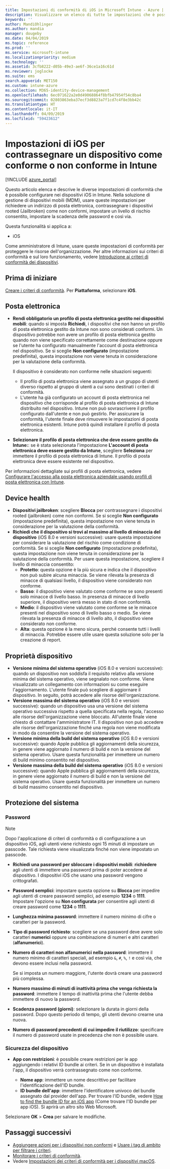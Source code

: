 ```yaml
---
title: Impostazioni di conformità di iOS in Microsoft Intune - Azure | Microsoft Docs
description: Visualizzare un elenco di tutte le impostazioni che è possibile usare durante l'impostazione della conformità per i dispositivi iOS in Microsoft Intune. Richiedere un indirizzo di posta elettronica, controllare dispositivi jailbroken o rooted, impostare la versione minima e massima del sistema consentita, impostare le restrizioni relative alla password, inclusa la lunghezza della password e il periodo di inattività del dispositivo, creare restrizioni per le app e così via.
keywords: ''
author: MandiOhlinger
ms.author: mandia
manager: dougeby
ms.date: 04/04/2019
ms.topic: reference
ms.prod: ''
ms.service: microsoft-intune
ms.localizationpriority: medium
ms.technology: ''
ms.assetid: 3cfb8222-d05b-49e3-ae6f-36ce1a16c61d
ms.reviewer: joglocke
ms.suite: ems
search.appverid: MET150
ms.custom: intune-azure
ms.collection: M365-identity-device-management
ms.openlocfilehash: 6ec071622a2e0d49068864f8bfb47954f54c8ba4
ms.sourcegitcommit: 02803863eba37ecf3d8823a7f1cd7c4f8e3bb42c
ms.translationtype: HT
ms.contentlocale: it-IT
ms.lasthandoff: 04/09/2019
ms.locfileid: "59423612"
---
```

# <a name="ios-settings-to-mark-devices-as-compliant-or-not-compliant-using-intune"></a>Impostazioni di iOS per contrassegnare un dispositivo come conforme o non conforme in Intune

[!INCLUDE [azure_portal](./includes/azure_portal.md)]

Questo articolo elenca e descrive le diverse impostazioni di conformità che è possibile configurare nei dispositivi iOS in Intune. Nella soluzione di gestione di dispositivi mobili (MDM), usare queste impostazioni per richiedere un indirizzo di posta elettronica, contrassegnare i dispositivi rooted (Jailbroken) come non conformi, impostare un livello di rischio consentito, impostare la scadenza delle password e così via.

Questa funzionalità si applica a:

- iOS

Come amministratore di Intune, usare queste impostazioni di conformità per proteggere le risorse dell'organizzazione. Per altre informazioni sui criteri di conformità e sul loro funzionamento, vedere [Introduzione ai criteri di conformità dei dispositivi](device-compliance-get-started.md).

## <a name="before-you-begin"></a>Prima di iniziare

[Creare i criteri di conformità](create-compliance-policy.md#create-the-policy). Per **Piattaforma**, selezionare **iOS**.

## <a name="email"></a>Posta elettronica

- **Rendi obbligatorio un profilo di posta elettronica gestito nei dispositivi mobili**: quando si imposta **Richiedi**, i dispositivi che non hanno un profilo di posta elettronica gestito da Intune non sono considerati conformi. Un dispositivo potrebbe non avere un profilo di posta elettronica gestito quando non viene specificato correttamente come destinazione oppure se l'utente ha configurato manualmente l'account di posta elettronica nel dispositivo. Se si sceglie **Non configurato** (impostazione predefinita), questa impostazione non viene tenuta in considerazione per la valutazione della conformità.

  Il dispositivo è considerato non conforme nelle situazioni seguenti:

  - Il profilo di posta elettronica viene assegnato a un gruppo di utenti diverso rispetto al gruppo di utenti a cui sono destinati i criteri di conformità.
  - L'utente ha già configurato un account di posta elettronica nel dispositivo che corrisponde al profilo di posta elettronica di Intune distribuito nel dispositivo. Intune non può sovrascrivere il profilo configurato dall'utente e non può gestirlo. Per assicurare la conformità, l'utente finale deve rimuovere le impostazioni di posta elettronica esistenti. Intune potrà quindi installare il profilo di posta elettronica.

- **Selezionare il profilo di posta elettronica che deve essere gestito da Intune:**: se è stata selezionata l'impostazione **L'account di posta elettronica deve essere gestito da Intune**, scegliere **Seleziona** per immettere il profilo di posta elettronica di Intune. Il profilo di posta elettronica deve essere esistente nel dispositivo.

Per informazioni dettagliate sui profili di posta elettronica, vedere [Configurare l'accesso alla posta elettronica aziendale usando profili di posta elettronica con Intune](email-settings-configure.md).

## <a name="device-health"></a>Device health

- **Dispositivi jailbroken**: scegliere **Blocca** per contrassegnare i dispositivi rooted (jailbroken) come non conformi. Se si sceglie **Non configurato** (impostazione predefinita), questa impostazione non viene tenuta in considerazione per la valutazione della conformità.
- **Richiedi che il dispositivo si trovi al massimo al livello di minaccia del dispositivo** (iOS 8.0 e versioni successive): usare questa impostazione per considerare la valutazione del rischio come condizione di conformità. Se si sceglie **Non configurato** (impostazione predefinita), questa impostazione non viene tenuta in considerazione per la valutazione della conformità. Per usare questa impostazione, scegliere il livello di minaccia consentito:
  - **Protetto**: questa opzione è la più sicura e indica che il dispositivo non può subire alcuna minaccia. Se viene rilevata la presenza di minacce di qualsiasi livello, il dispositivo viene considerato non conforme.
  - **Basso**: il dispositivo viene valutato come conforme se sono presenti solo minacce di livello basso. In presenza di minacce di livello superiore, il dispositivo verrà messo in stato di non conformità.
  - **Medio**: il dispositivo viene valutato come conforme se le minacce presenti nel dispositivo sono di livello basso o medio. Se viene rilevata la presenza di minacce di livello alto, il dispositivo viene considerato non conforme.
  - **Alta**: questa opzione è la meno sicura, perché consente tutti i livelli di minaccia. Potrebbe essere utile usare questa soluzione solo per la creazione di report.

## <a name="device-properties"></a>Proprietà dispositivo

- **Versione minima del sistema operativo** (iOS 8.0 e versioni successive): quando un dispositivo non soddisfa il requisito relativo alla versione minima del sistema operativo, viene segnalato non conforme. Viene visualizzato un collegamento con informazioni su come eseguire l'aggiornamento. L'utente finale può scegliere di aggiornare il dispositivo. In seguito, potrà accedere alle risorse dell'organizzazione.
- **Versione massima del sistema operativo** (iOS 8.0 e versioni successive): quando un dispositivo usa una versione del sistema operativo successiva rispetto a quella specificata nella regola, l'accesso alle risorse dell'organizzazione viene bloccato. All'utente finale viene chiesto di contattare l'amministratore IT. Il dispositivo non può accedere alle risorse dell'organizzazione finché una regola non viene modificata in modo da consentire la versione del sistema operativo.
- **Versione minima della build del sistema operativo** (iOS 8.0 e versioni successive): quando Apple pubblica gli aggiornamenti della sicurezza, in genere viene aggiornato il numero di build e non la versione del sistema operativo. Usare questa funzionalità per immettere un numero di build minimo consentito nel dispositivo.
- **Versione massima della build del sistema operativo** (iOS 8.0 e versioni successive): quando Apple pubblica gli aggiornamenti della sicurezza, in genere viene aggiornato il numero di build e non la versione del sistema operativo. Usare questa funzionalità per immettere un numero di build massimo consentito nel dispositivo.

## <a name="system-security"></a>Protezione del sistema

### <a name="password"></a>Password

> [!NOTE]
> Dopo l'applicazione di criteri di conformità o di configurazione a un dispositivo iOS, agli utenti viene richiesto ogni 15 minuti di impostare un passcode. Tale richiesta viene visualizzata finché non viene impostato un passcode.

- **Richiedi una password per sbloccare i dispositivi mobili**: **richiedere** agli utenti di immettere una password prima di poter accedere al dispositivo. I dispositivi iOS che usano una password vengono crittografati.
- **Password semplici**: impostare questa opzione su **Blocca** per impedire agli utenti di creare password semplici, ad esempio **1234** o **1111**. Impostare l'opzione su **Non configurata** per consentire agli utenti di creare password come **1234** o **1111**.
- **Lunghezza minima password**: immettere il numero minimo di cifre o caratteri per la password.
- **Tipo di password richiesto**: scegliere se una password deve avere solo caratteri **numerici** oppure una combinazione di numeri e altri caratteri (**alfanumerici**).
- **Numero di caratteri non alfanumerici nella password**: immettere il numero minimo di caratteri speciali, ad esempio `&`, `#`, `%`, `!` e così via, che devono essere inclusi nella password.

    Se si imposta un numero maggiore, l'utente dovrà creare una password più complessa.

- **Numero massimo di minuti di inattività prima che venga richiesta la password**: immettere il tempo di inattività prima che l'utente debba immettere di nuovo la password.
- **Scadenza password (giorni)**: selezionare la durata in giorni della password. Dopo questo periodo di tempo, gli utenti devono crearne una nuova.
- **Numero di password precedenti di cui impedire il riutilizzo**: specificare il numero di password usate in precedenza che non è possibile usare.

### <a name="device-security"></a>Sicurezza del dispositivo

- **App con restrizioni**: è possibile creare restrizioni per le app aggiungendo i relativi ID bundle ai criteri. Se in un dispositivo è installata l'app, il dispositivo verrà contrassegnato come non conforme.

  - **Nome app**: immettere un nome descrittivo per facilitare l'identificazione dell'ID bundle.
  - **ID bundle dell'app**: immettere l'identificatore univoco del bundle assegnato dal provider dell'app. Per trovare l'ID bundle, vedere [How to find the bundle ID for an iOS app](https://support.microsoft.com/help/4294074/how-to-find-the-bundle-id-for-an-ios-app) (Come trovare l'ID bundle per app iOS). Si aprirà un altro sito Web Microsoft.  

Selezionare **OK** > **Crea** per salvare le modifiche.

## <a name="next-steps"></a>Passaggi successivi

- [Aggiungere azioni per i dispositivi non conformi](actions-for-noncompliance.md) e [Usare i tag di ambito per filtrare i criteri](scope-tags.md).
- [Monitorare i criteri di conformità](compliance-policy-monitor.md).
- Vedere [Impostazioni dei criteri di conformità per i dispositivi macOS](compliance-policy-create-mac-os.md).

